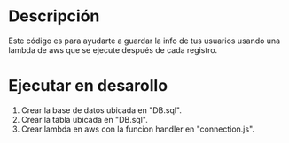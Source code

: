 # Descripción
Este código es para ayudarte a guardar la info de tus usuarios usando
una lambda de aws que se ejecute después de cada registro.

# Ejecutar en desarollo
1. Crear la base de datos ubicada en "DB.sql".
2. Crear la tabla ubicada en "DB.sql".
3. Crear lambda en aws con la funcion handler en "connection.js".
